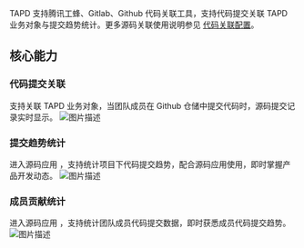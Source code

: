 TAPD 支持腾讯工蜂、Gitlab、Github 代码关联工具，支持代码提交关联 TAPD 业务对象与提交趋势统计。更多源码关联使用说明参见 [代码关联配置](https://www.tapd.cn/help/view#1120003271001001347)。

## 核心能力

### 代码提交关联

支持关联 TAPD 业务对象，当团队成员在 Github 仓储中提交代码时，源码提交记录实时显示。
![图片描述](https://main.qcloudimg.com/raw/131c5d73150da474fe3e8eddbd11796f.png)

### 提交趋势统计

进入源码应用 ，支持统计项目下代码提交趋势，配合源码应用使用，即时掌握产品开发动态。
![图片描述](https://main.qcloudimg.com/raw/f4adcca4320d516fd84f37f934347385.png)

### 成员贡献统计

进入源码应用 ，支持统计团队成员代码提交数据，即时获悉成员代码提交趋势。
![图片描述](https://main.qcloudimg.com/raw/a92648a2b89bb05f08e88e838d5ec49e.png)
